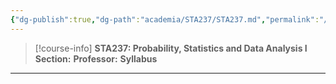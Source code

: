 ```yaml
---
{"dg-publish":true,"dg-path":"academia/STA237/STA237.md","permalink":"/academia/sta-237/sta-237/","tags":["university","stats","sta237","#course-page"],"created":"2024-06-22T16:06:46.934-07:00","updated":"2024-06-22T17:22:48.588-07:00"}
---
```


> [!course-info] **STA237: Probability, Statistics and Data Analysis I**
> **Section:** 
> **Professor:** 
> **Syllabus**

---

